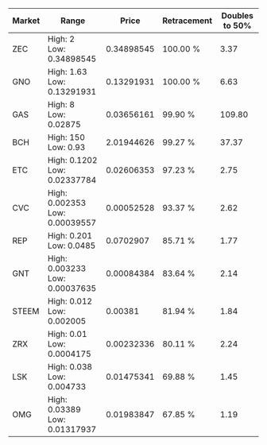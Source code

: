 | Market | Range | Price| Retracement | Doubles to 50% |
| --- | --- | --- | --- | --- |
| ZEC | High: 2<br />Low: 0.34898545 | 0.34898545 | 100.00 % | 3.37 |
| GNO | High: 1.63<br />Low: 0.13291931 | 0.13291931 | 100.00 % | 6.63 |
| GAS | High: 8<br />Low: 0.02875 | 0.03656161 | 99.90 % | 109.80 |
| BCH | High: 150<br />Low: 0.93 | 2.01944626 | 99.27 % | 37.37 |
| ETC | High: 0.1202<br />Low: 0.02337784 | 0.02606353 | 97.23 % | 2.75 |
| CVC | High: 0.002353<br />Low: 0.00039557 | 0.00052528 | 93.37 % | 2.62 |
| REP | High: 0.201<br />Low: 0.0485 | 0.0702907 | 85.71 % | 1.77 |
| GNT | High: 0.003233<br />Low: 0.00037635 | 0.00084384 | 83.64 % | 2.14 |
| STEEM | High: 0.012<br />Low: 0.002005 | 0.00381 | 81.94 % | 1.84 |
| ZRX | High: 0.01<br />Low: 0.0004175 | 0.00232336 | 80.11 % | 2.24 |
| LSK | High: 0.038<br />Low: 0.004733 | 0.01475341 | 69.88 % | 1.45 |
| OMG | High: 0.03389<br />Low: 0.01317937 | 0.01983847 | 67.85 % | 1.19 |
